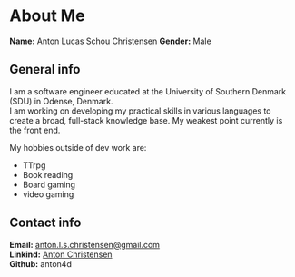 # About Me

**Name:** Anton Lucas Schou Christensen
**Gender:** Male

## General info

I am a software engineer educated at
 the University of Southern Denmark (SDU) in Odense, Denmark.  
I am working on developing my practical skills
 in various languages to create a broad, full-stack knowledge base.
My weakest point currently is the front end.

My hobbies outside of dev work are:

- TTrpg
- Book reading
- Board gaming
- video gaming

## Contact info

**Email:** <anton.l.s.christensen@gmail.com>  
**Linkind:**
 [Anton Christensen](https://www.linkedin.com/in/anton-christensen-863400291/)  
**Github:** anton4d  

